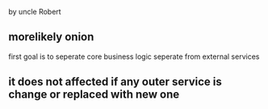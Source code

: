 by uncle Robert 
## morelikely onion 
first goal is to seperate core business logic seperate from external services
## it does not affected if any outer service is change or replaced with new one
